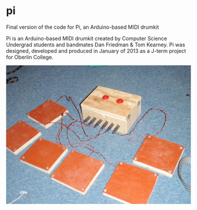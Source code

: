 # pi
Final version of the code for Pi, an Arduino-based MIDI drumkit 

Pi is an Arduino-based MIDI drumkit created by Computer Science Undergrad students and bandmates Dan Friedman & Tom Kearney. Pi was designed, developed and produced in January of 2013 as a J-term project for Oberlin College. 

![My image](https://github.com/tomfkearney/pi/blob/master/P2100433.JPG)
